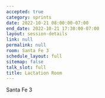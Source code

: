 ```yaml
---
accepted: true
category: sprints
date: 2022-10-21 08:00:00-07:00
end_date: 2022-10-21 17:30:00-07:00
layout: session-details
link: null
permalink: null
room: Santa Fe 3
schedule_layout: full
sitemap: false
talk_slot: full
title: Lactation Room
---
```


Santa Fe 3
